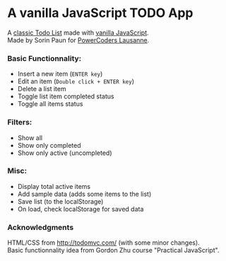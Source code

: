 # A vanilla JavaScript TODO App
A [classic Todo List](http://todomvc.com/examples/vanillajs/) made with [vanilla  JavaScript](https://en.wikipedia.org/wiki/JavaScript).<br>
Made by Sorin Paun for [PowerCoders Lausanne](https://powercoders.org).

### Basic Functionnality:
* Insert a new item (`ENTER key`)
* Edit an item  (`Double click + ENTER key`)
* Delete a list item
* Toggle list item completed status
* Toggle all items status

### Filters:
* Show all
* Show only completed
* Show only active (uncompleted)

### Misc:
* Display total active items
* Add sample data (adds some items to the list)
* Save list (to the localStorage)
* On load, check localStorage for saved data


### Acknowledgments
HTML/CSS from http://todomvc.com/ (with some minor changes).<br>
Basic functionnality idea from Gordon Zhu course "Practical JavaScript".